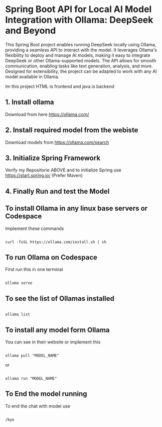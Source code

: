 # Spring Boot API for Local AI Model Integration with Ollama: DeepSeek and Beyond
This Spring Boot project enables running DeepSeek locally using Ollama, providing a seamless API to interact with the model. It leverages Ollama's flexibility to deploy and manage AI models, making it easy to integrate DeepSeek or other Ollama-supported models. The API allows for smooth communication, enabling tasks like text generation, analysis, and more. Designed for extensibility, the project can be adapted to work with any AI model available in Ollama.

Im this project HTML is frontend and java is backend

## 1. Install ollama
Download from here https://ollama.com/

## 2. Install required model from the webiste
Download models from https://ollama.com/search

## 3. Initialize Spring Framework
Verify my Repositorie ABOVE and 
to initialize Spring use https://start.spring.io/ (Prefer Maven)

## 4. Finally Run and test the Model

## To install Ollama in any linux base servers or Codespace
Implement these commands
```

curl -fsSL https://ollama.com/install.sh | sh

```

## To run Ollama on Codespace
First run this in one terminal
```

ollama serve

```

## To see the list of Ollamas installed
```

ollama list

```

## To install any model form Ollama 
You can see in their website or implement this
```

ollama pull "MODEL_NAME"

```
or 
```

ollama run "MODEL_NAME"

```

## To End the model running
To end the chat with model use
```

/bye

```
